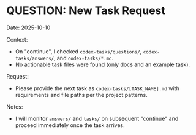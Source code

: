 # QUESTION: New Task Request

Date: 2025-10-10

Context:
- On "continue", I checked `codex-tasks/questions/`, `codex-tasks/answers/`, and `codex-tasks/*.md`.
- No actionable task files were found (only docs and an example task).

Request:
- Please provide the next task as `codex-tasks/[TASK_NAME].md` with requirements and file paths per the project patterns.

Notes:
- I will monitor `answers/` and `tasks/` on subsequent "continue" and proceed immediately once the task arrives.

